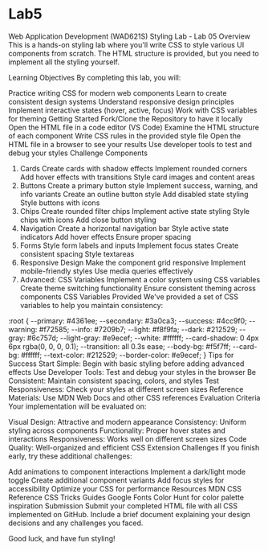 # Lab5
Web Application Development (WAD621S) Styling Lab - Lab 05
Overview
This is a hands-on styling lab where you'll write CSS to style various UI components from scratch. The HTML structure is provided, but you need to implement all the styling yourself.

Learning Objectives
By completing this lab, you will:

Practice writing CSS for modern web components
Learn to create consistent design systems
Understand responsive design principles
Implement interactive states (hover, active, focus)
Work with CSS variables for theming
Getting Started
Fork/Clone the Repository to have it locally
Open the HTML file in a code editor (VS Code)
Examine the HTML structure of each component
Write CSS rules in the provided style file
Open the HTML file in a browser to see your results
Use developer tools to test and debug your styles
Challenge Components
1. Cards
Create cards with shadow effects
Implement rounded corners
Add hover effects with transitions
Style card images and content areas
2. Buttons
Create a primary button style
Implement success, warning, and info variants
Create an outline button style
Add disabled state styling
Style buttons with icons
3. Chips
Create rounded filter chips
Implement active state styling
Style chips with icons
Add close button styling
4. Navigation
Create a horizontal navigation bar
Style active state indicators
Add hover effects
Ensure proper spacing
5. Forms
Style form labels and inputs
Implement focus states
Create consistent spacing
Style textareas
6. Responsive Design
Make the component grid responsive
Implement mobile-friendly styles
Use media queries effectively
7. Advanced: CSS Variables
Implement a color system using CSS variables
Create theme switching functionality
Ensure consistent theming across components
CSS Variables Provided
We've provided a set of CSS variables to help you maintain consistency:

:root {
  --primary: #4361ee;
  --secondary: #3a0ca3;
  --success: #4cc9f0;
  --warning: #f72585;
  --info: #7209b7;
  --light: #f8f9fa;
  --dark: #212529;
  --gray: #6c757d;
  --light-gray: #e9ecef;
  --white: #ffffff;
  --card-shadow: 0 4px 6px rgba(0, 0, 0, 0.1);
  --transition: all 0.3s ease;
  --body-bg: #f5f7ff;
  --card-bg: #ffffff;
  --text-color: #212529;
  --border-color: #e9ecef;
}
Tips for Success
Start Simple: Begin with basic styling before adding advanced effects
Use Developer Tools: Test and debug your styles in the browser
Be Consistent: Maintain consistent spacing, colors, and styles
Test Responsiveness: Check your styles at different screen sizes
Reference Materials: Use MDN Web Docs and other CSS references
Evaluation Criteria
Your implementation will be evaluated on:

Visual Design: Attractive and modern appearance
Consistency: Uniform styling across components
Functionality: Proper hover states and interactions
Responsiveness: Works well on different screen sizes
Code Quality: Well-organized and efficient CSS
Extension Challenges
If you finish early, try these additional challenges:

Add animations to component interactions
Implement a dark/light mode toggle
Create additional component variants
Add focus styles for accessibility
Optimize your CSS for performance
Resources
MDN CSS Reference
CSS Tricks Guides
Google Fonts
Color Hunt for color palette inspiration
Submission
Submit your completed HTML file with all CSS implemented on GitHub. Include a brief document explaining your design decisions and any challenges you faced.

Good luck, and have fun styling!
